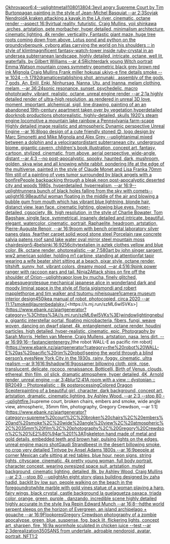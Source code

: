 [Okhro](https://www.ebank.nz/aiartgenerator?category=Okhro)[vapor](https://www.ebank.nz/aiartgenerator?category=vapor)[6:4](https://www.ebank.nz/aiartgenerator?category=6%3A4)[--uplight](https://www.ebank.nz/aiartgenerator?category=--uplight)[metall](https://www.ebank.nz/aiartgenerator?category=metall)[1080](https://www.ebank.nz/aiartgenerator?category=1080)[1380](https://www.ebank.nz/aiartgenerator?category=1380)[4:3](https://www.ebank.nz/aiartgenerator?category=4%3A3)[evil angry Supreme Court by Tim Burton](https://www.ebank.nz/aiartgenerator?category=evil%20angry%20Supreme%20Court%20by%20Tim%20Burton)[pagan painting in the style of Jean-Michel Basquiat --ar 2:3](https://www.ebank.nz/aiartgenerator?category=pagan%20painting%20in%20the%20style%20of%20Jean-Michel%20Basquiat%20--ar%202%3A3)[Soyjak Nendroid](https://www.ebank.nz/aiartgenerator?category=Soyjak%20Nendroid)[A kraken attacking a kayak in the LA river, cinematic, octane render --aspect 16:9](https://www.ebank.nz/aiartgenerator?category=A%20kraken%20attacking%20a%20kayak%20in%20the%20LA%20river%2C%20cinematic%2C%20octane%20render%20--aspect%2016%3A9)[virtual reality, futuristic, Craig Mullins, yoji shinkawa ,arches, artstation, pete morbacher, hyper detailed, minimalism architecture, cinematic lighting, 4k render, verticality, Fantastic giant maze, huge tree roots coming down from above, Lotus pond and python on the ground](https://www.ebank.nz/aiartgenerator?category=virtual%20reality%2C%20futuristic%2C%20Craig%20Mullins%2C%20yoji%20shinkawa%20%2Carches%2C%20artstation%2C%20pete%20morbacher%2C%20hyper%20detailed%2C%20minimalism%20architecture%2C%20cinematic%20lighting%2C%204k%20render%2C%20verticality%2C%20Fantastic%20giant%20maze%2C%20huge%20tree%20roots%20coming%20down%20from%20above%2C%20Lotus%20pond%20and%20python%20on%20the%20ground)[cyberpunk, cyborg atlas carrying the world on his shoulders :: in style of klimt](https://www.ebank.nz/aiartgenerator?category=cyberpunk%2C%20cyborg%20atlas%20carrying%20the%20world%20on%20his%20shoulders%20%3A%3A%20in%20style%20of%20klimt)[magnificent fantasy-watch-tower inside ruby-crystal in an undersea subterranean landscape, highly detailed, intricate, octane, well lit, waterfalls, by Gilbert Williams --ar 4:5](https://www.ebank.nz/aiartgenerator?category=magnificent%20fantasy-watch-tower%20inside%20ruby-crystal%20in%20an%20undersea%20subterranean%20landscape%2C%20highly%20detailed%2C%20intricate%2C%20octane%2C%20well%20lit%2C%20waterfalls%2C%20by%20Gilbert%20Williams%20--ar%204%3A5)[Richter](https://www.ebank.nz/aiartgenerator?category=Richter)[dark young Witch portrait Emma Watson mountain crows symmetry geometric black grey brown red ink Mignola Craig Mullins Frank miller hokusai ukiyo-e fine details smoke --w 1024 --h 1792](https://www.ebank.nz/aiartgenerator?category=dark%20young%20Witch%20portrait%20Emma%20Watson%20mountain%20crows%20symmetry%20geometric%20black%20grey%20brown%20red%20ink%20Mignola%20Craig%20Mullins%20Frank%20miller%20hokusai%20ukiyo-e%20fine%20details%20smoke%20--w%201024%20--h%201792)[dramatic](https://www.ebank.nz/aiartgenerator?category=dramatic)[establishing shot, annunaki ,  assembly of the gods, 7 gods, An, Enlil, Enki, Ninhursag, Nanna, Utu, and Inanna, melam clothing, melam, --ar 36:24](https://www.ebank.nz/aiartgenerator?category=establishing%20shot%2C%20annunaki%20%2C%20%20assembly%20of%20the%20gods%2C%207%20gods%2C%20An%2C%20Enlil%2C%20Enki%2C%20Ninhursag%2C%20Nanna%2C%20Utu%2C%20and%20Inanna%2C%20melam%20clothing%2C%20melam%2C%20--ar%2036%3A24)[sonic resonance, sunset, psychedelic, macro photohraphy, vibrant, realistic, octane, unreal engine render --ar 2:1](https://www.ebank.nz/aiartgenerator?category=sonic%20resonance%2C%20sunset%2C%20psychedelic%2C%20macro%20photohraphy%2C%20vibrant%2C%20realistic%2C%20octane%2C%20unreal%20engine%20render%20--ar%202%3A1)[a highly detailed render of ultra-high resolution, as rendered in unreal 3D love, moment, important, alchemical, sigil, line drawing, painting of an an abandoned 19th-century apartment taken over by vegetation hyperdetailed doorknob productions photorealistic, highly-detailed, skulls 1920's steam engine locomotive a mountain lake rainbow a Pennsylvania farm-scape Highly detailed image realistic and atmospheric Dynamic perspective Unreal Engine --ar 16:8](https://www.ebank.nz/aiartgenerator?category=a%20highly%20detailed%20render%20of%20ultra-high%20resolution%2C%20as%20rendered%20in%20unreal%203D%20love%2C%20moment%2C%20important%2C%20alchemical%2C%20sigil%2C%20line%20drawing%2C%20painting%20of%20an%20an%20abandoned%2019th-century%20apartment%20taken%20over%20by%20vegetation%20hyperdetailed%20doorknob%20productions%20photorealistic%2C%20highly-detailed%2C%20skulls%201920%27s%20steam%20engine%20locomotive%20a%20mountain%20lake%20rainbow%20a%20Pennsylvania%20farm-scape%20Highly%20detailed%20image%20realistic%20and%20atmospheric%20Dynamic%20perspective%20Unreal%20Engine%20--ar%2016%3A8)[logo design of a cute friendly stoned 😊, logo design by Marc Simonetti and Mike Mignola and Alex Grey --uplight](https://www.ebank.nz/aiartgenerator?category=logo%20design%20of%20a%20cute%20friendly%20stoned%20%F0%9F%98%8A%2C%20logo%20design%20by%20Marc%20Simonetti%20and%20Mike%20Mignola%20and%20Alex%20Grey%20--uplight)[animal mixed between a dolphin and a velociraptor](https://www.ebank.nz/aiartgenerator?category=animal%20mixed%20between%20a%20dolphin%20and%20a%20velociraptor)[distant subterranean city, underground biome, gigantic cavern, children's book illustration, concept art, fantasy, cartoon, stylized, cinematic, from above, aerial perspective, wide-angle, distant  --ar 4:3 --no post-apocalyptic, spooky, haunted, dark, mushroom, golden, sky](https://www.ebank.nz/aiartgenerator?category=distant%20subterranean%20city%2C%20underground%20biome%2C%20gigantic%20cavern%2C%20children%27s%20book%20illustration%2C%20concept%20art%2C%20fantasy%2C%20cartoon%2C%20stylized%2C%20cinematic%2C%20from%20above%2C%20aerial%20perspective%2C%20wide-angle%2C%20distant%20%20--ar%204%3A3%20--no%20post-apocalyptic%2C%20spooky%2C%20haunted%2C%20dark%2C%20mushroom%2C%20golden%2C%20sky)[a wise and all knowing white rabbit, pondering life at the edge of the multiverse, painted in the style of Claude Monet and Lisa Frank](https://www.ebank.nz/aiartgenerator?category=a%20wise%20and%20all%20knowing%20white%20rabbit%2C%20pondering%20life%20at%20the%20edge%20of%20the%20multiverse%2C%20painted%20in%20the%20style%20of%20Claude%20Monet%20and%20Lisa%20Frank)[a 70mm film still of a painting of yves tumor surrounded by black angels with a bonfire](https://www.ebank.nz/aiartgenerator?category=a%2070mm%20film%20still%20of%20a%20painting%20of%20yves%20tumor%20surrounded%20by%20black%20angels%20with%20a%20bonfire)[People backpacking through a bleak neon post-apocalyptic deserted city and woods 1980s, hyperdetailed, hyperrealism, --ar 16:9](https://www.ebank.nz/aiartgenerator?category=People%20backpacking%20through%20a%20bleak%20neon%20post-apocalyptic%20deserted%20city%20and%20woods%201980s%2C%20hyperdetailed%2C%20hyperrealism%2C%20--ar%2016%3A9)[--uplight](https://www.ebank.nz/aiartgenerator?category=--uplight)[runner](https://www.ebank.nz/aiartgenerator?category=runner)[a bunch of black holes falling from the sky with comets](https://www.ebank.nz/aiartgenerator?category=a%20bunch%20of%20black%20holes%20falling%20from%20the%20sky%20with%20comets)[--uplight](https://www.ebank.nz/aiartgenerator?category=--uplight)[16:9](https://www.ebank.nz/aiartgenerator?category=16%3A9)[Beautiful woman floating in the middle of the air and blowing a bubble gum from mouth which has vibrant blue lightning, blonde hair, distanct view, lean face, cinematic lighting, glowing blue eyes, hyper-detailed, cgsociety, 8k, high resolution, in the style of Charlie Bowater, Tom Bagshaw, single face, symmetrical, insanely detailed and intricate, beautiful, elegant, watercolor, cinematic, portrait, Raphaelite, headroom, artstation, Pierre-Auguste Renoir, --ar 16:9](https://www.ebank.nz/aiartgenerator?category=Beautiful%20woman%20floating%20in%20the%20middle%20of%20the%20air%20and%20blowing%20a%20bubble%20gum%20from%20mouth%20which%20has%20vibrant%20blue%20lightning%2C%20blonde%20hair%2C%20distanct%20view%2C%20lean%20face%2C%20cinematic%20lighting%2C%20glowing%20blue%20eyes%2C%20hyper-detailed%2C%20cgsociety%2C%208k%2C%20high%20resolution%2C%20in%20the%20style%20of%20Charlie%20Bowater%2C%20Tom%20Bagshaw%2C%20single%20face%2C%20symmetrical%2C%20insanely%20detailed%20and%20intricate%2C%20beautiful%2C%20elegant%2C%20watercolor%2C%20cinematic%2C%20portrait%2C%20Raphaelite%2C%20headroom%2C%20artstation%2C%20Pierre-Auguste%20Renoir%2C%20--ar%2016%3A9)[room with bench oriental laboratory silver panes glass ,fearther carpet solid wood stone steel Porcelain raw concrete salvia patens roof sand lake water oval mirror steel mountain moss chair](https://www.ebank.nz/aiartgenerator?category=room%20with%20bench%20oriental%20laboratory%20silver%20panes%20glass%20%2Cfearther%20carpet%20solid%20wood%20stone%20steel%20Porcelain%20raw%20concrete%20salvia%20patens%20roof%20sand%20lake%20water%20oval%20mirror%20steel%20mountain%20moss%20chair)[design](https://www.ebank.nz/aiartgenerator?category=design)[5:4](https://www.ebank.nz/aiartgenerator?category=5%3A4)[belsinki,](https://www.ebank.nz/aiartgenerator?category=belsinki%2C)[16:9](https://www.ebank.nz/aiartgenerator?category=16%3A9)[256](https://www.ebank.nz/aiartgenerator?category=256)[city](https://www.ebank.nz/aiartgenerator?category=city)[text](https://www.ebank.nz/aiartgenerator?category=text)[alien in aztek clothes,yellow and blue color, 8k, octane render, photorealistic --ar 7:5](https://www.ebank.nz/aiartgenerator?category=alien%20in%20aztek%20clothes%2Cyellow%20and%20blue%20color%2C%208k%2C%20octane%20render%2C%20photorealistic%20--ar%207%3A5)[80](https://www.ebank.nz/aiartgenerator?category=80)[art by john singer sargent, ww2 american soldier, holding m1 carbine, standing at attention](https://www.ebank.nz/aiartgenerator?category=art%20by%20john%20singer%20sargent%2C%20ww2%20american%20soldier%2C%20holding%20m1%20carbine%2C%20standing%20at%20attention)[fat tapir wearing a wife beater shirt sitting at a beach, pixar style, octane render, tiltshift, sunny, hot, vibrant colors, dreamy mood, —ar 4:5](https://www.ebank.nz/aiartgenerator?category=fat%20tapir%20wearing%20a%20wife%20beater%20shirt%20sitting%20at%20a%20beach%2C%20pixar%20style%2C%20octane%20render%2C%20tiltshift%2C%20sunny%2C%20hot%2C%20vibrant%20colors%2C%20dreamy%20mood%2C%20%E2%80%94ar%204%3A5)[16:9](https://www.ebank.nz/aiartgenerator?category=16%3A9)[pink power ranger with raccoon ears and tail. Ninja](https://www.ebank.nz/aiartgenerator?category=pink%20power%20ranger%20with%20raccoon%20ears%20and%20tail.%20Ninja)[2](https://www.ebank.nz/aiartgenerator?category=2)[Attack ships on fire off the shoulder of Orion](https://www.ebank.nz/aiartgenerator?category=Attack%20ships%20on%20fire%20off%20the%20shoulder%20of%20Orion)[--uplight](https://www.ebank.nz/aiartgenerator?category=--uplight)[vapor,](https://www.ebank.nz/aiartgenerator?category=vapor%2C)[love by mucha, finely glitched, arabesque](https://www.ebank.nz/aiartgenerator?category=love%20by%20mucha%2C%20finely%20glitched%2C%20arabesque)[grotesque mechanical japanese alice in wonderland dark and moody liminal space in the style of floria sigismondi and robert mapplethorpe and tim walker and tsutomu nihei](https://www.ebank.nz/aiartgenerator?category=grotesque%20mechanical%20japanese%20alice%20in%20wonderland%20dark%20and%20moody%20liminal%20space%20in%20the%20style%20of%20floria%20sigismondi%20and%20robert%20mapplethorpe%20and%20tim%20walker%20and%20tsutomu%20nihei)[square](https://www.ebank.nz/aiartgenerator?category=square)[1](https://www.ebank.nz/aiartgenerator?category=1)[camera museum interior design](https://www.ebank.nz/aiartgenerator?category=camera%20museum%20interior%20design)[450](https://www.ebank.nz/aiartgenerator?category=450)[ikea manual of robot, photocopied, circa 2020 --ar 11:17](https://www.ebank.nz/aiartgenerator?category=ikea%20manual%20of%20robot%2C%20photocopied%2C%20circa%202020%20--ar%2011%3A17)[smoke](https://www.ebank.nz/aiartgenerator?category=smoke)[@laurenbedal](https://www.ebank.nz/aiartgenerator?category=%40laurenbedal)[sky.](https://www.ebank.nz/aiartgenerator?category=sky.)[<https://s.mj.run/szML6wI5VKs>](https://www.ebank.nz/aiartgenerator?category=%3Chttps%3A//s.mj.run/szML6wI5VKs%3E)[window](https://www.ebank.nz/aiartgenerator?category=window)[lighting](https://www.ebank.nz/aiartgenerator?category=lighting)[nebula, gigantic interstellar portal, floating microbacteria, fibers, fungi, weave woven, dancing on dwarf planet, 4k, entanglement, octane render, houdini particles, high detailed, hyper-realistic, cinematic, epic, Photography by Sarah Morris, Hellen van Meene, Craig Mullens, artstation, nasa, lens dirt, --ar 16:9](https://www.ebank.nz/aiartgenerator?category=nebula%2C%20gigantic%20interstellar%20portal%2C%20floating%20microbacteria%2C%20fibers%2C%20fungi%2C%20weave%20woven%2C%20dancing%20on%20dwarf%20planet%2C%204k%2C%20entanglement%2C%20octane%20render%2C%20houdini%20particles%2C%20high%20detailed%2C%20hyper-realistic%2C%20cinematic%2C%20epic%2C%20Photography%20by%20Sarah%20Morris%2C%20Hellen%20van%20Meene%2C%20Craig%20Mullens%2C%20artstation%2C%20nasa%2C%20lens%20dirt%2C%20--ar%2016%3A9)[9:16](https://www.ebank.nz/aiartgenerator?category=9%3A16)[--fast](https://www.ebank.nz/aiartgenerator?category=--fast)[ancient](https://www.ebank.nz/aiartgenerator?category=ancient)[energy.](https://www.ebank.nz/aiartgenerator?category=energy.)[the robot WALL-E as pacific rim robot](https://www.ebank.nz/aiartgenerator?category=the%20robot%20WALL-E%20as%20pacific%20rim%20robot)[seeing the world through a blind person’s eyes](https://www.ebank.nz/aiartgenerator?category=seeing%20the%20world%20through%20a%20blind%20person%E2%80%99s%20eyes)[New York City in the 1930s, rainy, foggy, cinematic, ultra realism —ar 9:16](https://www.ebank.nz/aiartgenerator?category=New%20York%20City%20in%20the%201930s%2C%20rainy%2C%20foggy%2C%20cinematic%2C%20ultra%20realism%20%E2%80%94ar%209%3A16)[16:9](https://www.ebank.nz/aiartgenerator?category=16%3A9)[shadow](https://www.ebank.nz/aiartgenerator?category=shadow)[16:9](https://www.ebank.nz/aiartgenerator?category=16%3A9)[gossamer billowing cloth, pink, rose, translucent, delicate, rococo, renaissance, Botticelli, Birth of Venus, clouds, ethereal, thin film, oil slick, dramatic atmosphere, hyper detailed, 4K, Arnold render, unreal engine —ar 3:4](https://www.ebank.nz/aiartgenerator?category=gossamer%20billowing%20cloth%2C%20pink%2C%20rose%2C%20translucent%2C%20delicate%2C%20rococo%2C%20renaissance%2C%20Botticelli%2C%20Birth%20of%20Venus%2C%20clouds%2C%20ethereal%2C%20thin%20film%2C%20oil%20slick%2C%20dramatic%20atmosphere%2C%20hyper%20detailed%2C%204K%2C%20Arnold%20render%2C%20unreal%20engine%20%E2%80%94ar%203%3A4)[blur](https://www.ebank.nz/aiartgenerator?category=blur)[12:41](https://www.ebank.nz/aiartgenerator?category=12%3A41)[A room with a view :: dystopian :: BR2049 :: Photorealistic :: 8k postprocessing](https://www.ebank.nz/aiartgenerator?category=A%20room%20with%20a%20view%20%3A%3A%20dystopian%20%3A%3A%20BR2049%20%3A%3A%20Photorealistic%20%3A%3A%208k%20postprocessing)[Colored Dragon Scepter](https://www.ebank.nz/aiartgenerator?category=Colored%20Dragon%20Scepter)[painting of a beautiful girl, character, dark background, concept art, artstation, dramatic, cinematic lighting, by Ashley Wood. --ar 2:3 --stop 80 --uplight](https://www.ebank.nz/aiartgenerator?category=painting%20of%20a%20beautiful%20girl%2C%20character%2C%20dark%20background%2C%20concept%20art%2C%20artstation%2C%20dramatic%2C%20cinematic%20lighting%2C%20by%20Ashley%20Wood.%20--ar%202%3A3%20--stop%2080%20--uplight)[fire.](https://www.ebank.nz/aiartgenerator?category=fire.)[supreme court, broken chairs, embers and smoke, wide angle view, atmospheric, 35mm film, photography, Gregory Crewdson, —ar 1:1](https://www.ebank.nz/aiartgenerator?category=supreme%20court%2C%20broken%20chairs%2C%20embers%20and%20smoke%2C%20wide%20angle%20view%2C%20atmospheric%2C%2035mm%20film%2C%20photography%2C%20Gregory%20Crewdson%2C%20%E2%80%94ar%201%3A1)[skeleton hand made of metal and gold details, embedded teeth and brown hair, pulsing lights on the edges, unreal engine macro shot](https://www.ebank.nz/aiartgenerator?category=skeleton%20hand%20made%20of%20metal%20and%20gold%20details%2C%20embedded%20teeth%20and%20brown%20hair%2C%20pulsing%20lights%20on%20the%20edges%2C%20unreal%20engine%20macro%20shot)[Gaudi Strandbeest in the desert billowing smoke,  no crop very detailed Tintype by Ansel Adams 1800s --ar 16:9](https://www.ebank.nz/aiartgenerator?category=Gaudi%20Strandbeest%20in%20the%20desert%20billowing%20smoke%2C%20%20no%20crop%20very%20detailed%20Tintype%20by%20Ansel%20Adams%201800s%20--ar%2016%3A9)[people at corner Mexican cafe sitting at red tables, blue hour, neon signs, string lights, cityscape, cinematic, 4k,](https://www.ebank.nz/aiartgenerator?category=people%20at%20corner%20Mexican%20cafe%20sitting%20at%20red%20tables%2C%20blue%20hour%2C%20neon%20signs%2C%20string%20lights%2C%20cityscape%2C%20cinematic%2C%204k%2C)[pretty young woman, full body portrait, character concept, wearing ovresized space suit, artstation, muted background, cinematic lighting, detailed, 8k, by Ashley Wood, Craig Mullins --ar 2:3 --stop 80 --uplight](https://www.ebank.nz/aiartgenerator?category=pretty%20young%20woman%2C%20full%20body%20portrait%2C%20character%20concept%2C%20wearing%20ovresized%20space%20suit%2C%20artstation%2C%20muted%20background%2C%20cinematic%20lighting%2C%20detailed%2C%208k%2C%20by%20Ashley%20Wood%2C%20Craig%20Mullins%20--ar%202%3A3%20--stop%2080%20--uplight)[An eight story glass building designed by zaha hadid, backlit by low sun, people walking on the beach in the foregound](https://www.ebank.nz/aiartgenerator?category=An%20eight%20story%20glass%20building%20designed%20by%20zaha%20hadid%2C%20backlit%20by%20low%20sun%2C%20people%20walking%20on%20the%20beach%20in%20the%20foregound)[rot](https://www.ebank.nz/aiartgenerator?category=rot)[white marble with gold vines statue of a woman playing a harp, fairy wings, black crystal, castle background la guelaguetza oaxaca, triada color, orange, green, purple,, danzando, incredible scene highly detailed highly accurate In the style Ilya Repin Edward Munch --ar 16:8](https://www.ebank.nz/aiartgenerator?category=white%20marble%20with%20gold%20vines%20statue%20of%20a%20woman%20playing%20a%20harp%2C%20fairy%20wings%2C%20black%20crystal%2C%20castle%20background%20la%20guelaguetza%20oaxaca%2C%20triada%20color%2C%20orange%2C%20green%2C%20purple%2C%2C%20danzando%2C%20incredible%20scene%20highly%20detailed%20highly%20accurate%20In%20the%20style%20Ilya%20Repin%20Edward%20Munch%20--ar%2016%3A8)[--hd](https://www.ebank.nz/aiartgenerator?category=--hd)[the world serpent sleeps on the horizon of Evergreen, an island archipelago + gouache --ar 16:9](https://www.ebank.nz/aiartgenerator?category=the%20world%20serpent%20sleeps%20on%20the%20horizon%20of%20Evergreen%2C%20an%20island%20archipelago%20%2B%20gouache%20--ar%2016%3A9)[Flooko](https://www.ebank.nz/aiartgenerator?category=Flooko)[res](https://www.ebank.nz/aiartgenerator?category=res)[Gregory Crewdson photography of a zombie apocalypse, green, blue, suspense, fog, back lit, flickering lights, concept art, sharpen, fire, 16:9](https://www.ebank.nz/aiartgenerator?category=Gregory%20Crewdson%20photography%20of%20a%20zombie%20apocalypse%2C%20green%2C%20blue%2C%20suspense%2C%20fog%2C%20back%20lit%2C%20flickering%20lights%2C%20concept%20art%2C%20sharpen%2C%20fire%2C%2016%3A9)[a wormhole sculpted in chicken juice --test --ar 2:3](https://www.ebank.nz/aiartgenerator?category=a%20wormhole%20sculpted%20in%20chicken%20juice%20--test%20--ar%202%3A3)[derealization](https://www.ebank.nz/aiartgenerator?category=derealization)[350](https://www.ebank.nz/aiartgenerator?category=350)[SANS from undertale, adroable nendoroid, avatar, portrait, NFT](https://www.ebank.nz/aiartgenerator?category=SANS%20from%20undertale%2C%20adroable%20nendoroid%2C%20avatar%2C%20portrait%2C%20NFT)[1:2](https://www.ebank.nz/aiartgenerator?category=1%3A2)